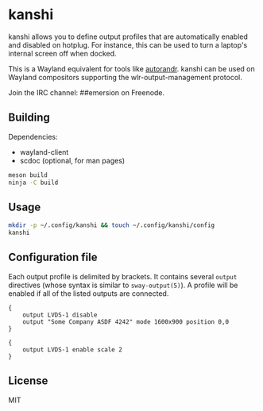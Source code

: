 # kanshi

kanshi allows you to define output profiles that are automatically enabled and
disabled on hotplug. For instance, this can be used to turn a laptop's internal
screen off when docked.

This is a Wayland equivalent for tools like [autorandr]. kanshi can be used on
Wayland compositors supporting the wlr-output-management protocol.

Join the IRC channel: ##emersion on Freenode.

## Building

Dependencies:

* wayland-client
* scdoc (optional, for man pages)

```sh
meson build
ninja -C build
```

## Usage

```sh
mkdir -p ~/.config/kanshi && touch ~/.config/kanshi/config
kanshi
```

## Configuration file

Each output profile is delimited by brackets. It contains several `output`
directives (whose syntax is similar to `sway-output(5)`). A profile will be
enabled if all of the listed outputs are connected.

```
{
	output LVDS-1 disable
	output "Some Company ASDF 4242" mode 1600x900 position 0,0
}

{
	output LVDS-1 enable scale 2
}
```

## License

MIT

[autorandr]: https://github.com/phillipberndt/autorandr
